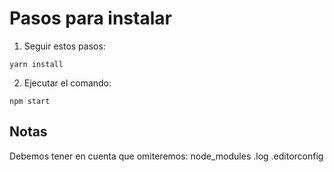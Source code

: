 # Pasos para instalar
1. Seguir estos pasos:

```
yarn install
```

2. Ejecutar el comando:
```
npm start
```

## Notas
Debemos tener en cuenta que omiteremos:
node_modules
.log
.editorconfig